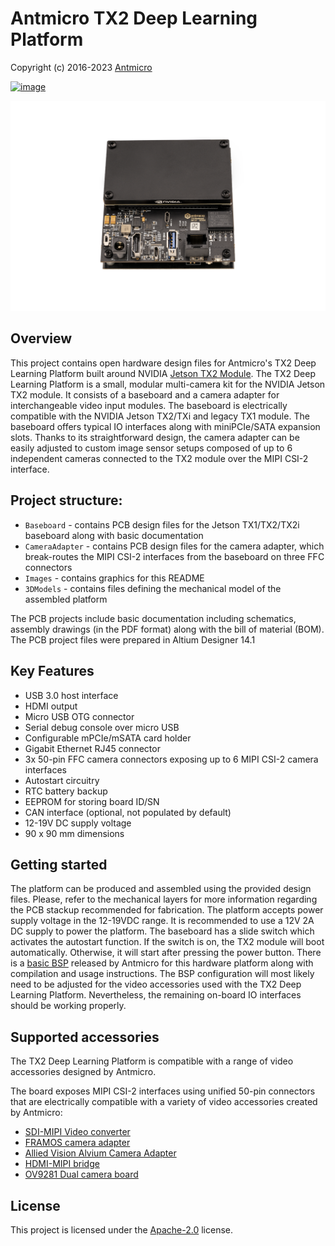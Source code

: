 # Antmicro TX2 Deep Learning Platform

Copyright (c) 2016-2023 [Antmicro](https://www.antmicro.com)

[![image](https://img.shields.io/badge/View%20on-Antmicro%20Open%20Source%20Portal-332d37?style=flat-square)](https://opensource.antmicro.com/projects/jetson-tx2-deep-learning-platform)

![](img/tx2-deep-learning-platform.png)

## Overview

This project contains open hardware design files for Antmicro's TX2 Deep Learning Platform built around NVIDIA [Jetson TX2 Module](https://developer.nvidia.com/embedded/jetson-tx2).
The TX2 Deep Learning Platform is a small, modular multi-camera kit for the NVIDIA Jetson TX2 module.
It consists of a baseboard and a camera adapter for interchangeable video input modules.
The baseboard is electrically compatible with the NVIDIA Jetson TX2/TXi and legacy TX1 module.
The baseboard offers typical IO interfaces along with miniPCIe/SATA expansion slots.
Thanks to its straightforward design, the camera adapter can be easily adjusted to custom image sensor setups composed of up to 6 independent cameras connected to the TX2 module over the MIPI CSI-2 interface.

## Project structure:

* ``Baseboard`` - contains PCB design files for the Jetson TX1/TX2/TX2i baseboard along with basic documentation
* ``CameraAdapter`` - contains PCB design files for the camera adapter, which break-routes the MIPI CSI-2 interfaces from the baseboard on three FFC connectors
* ``Images`` - contains graphics for this README
* ``3DModels`` - contains files defining the mechanical model of the assembled platform

The PCB projects include basic documentation including schematics, assembly drawings (in the PDF format) along with the bill of material (BOM).
The PCB project files were prepared in Altium Designer 14.1

## Key Features

* USB 3.0 host interface
* HDMI output
* Micro USB OTG connector
* Serial debug console over micro USB
* Configurable mPCIe/mSATA card holder
* Gigabit Ethernet RJ45 connector
* 3x 50-pin FFC camera connectors exposing up to 6 MIPI CSI-2 camera interfaces
* Autostart circuitry
* RTC battery backup
* EEPROM for storing board ID/SN
* CAN interface (optional, not populated by default)
* 12-19V DC supply voltage
* 90 x 90 mm dimensions

## Getting started

The platform can be produced and assembled using the provided design files.
Please, refer to the mechanical layers for more information regarding the PCB stackup recommended for fabrication.
The platform accepts power supply voltage in the 12-19VDC range.
It is recommended to use a 12V 2A DC supply to power the platform.
The baseboard has a slide switch which activates the autostart function.
If the switch is on, the TX2 module will boot automatically. Otherwise, it will start after pressing the power button.
There is a [basic BSP](https://github.com/antmicro/tx2-deep-learning-kit-bsp) released by Antmicro for this hardware platform along with compilation and usage instructions.
The BSP configuration will most likely need to be adjusted for the video accessories used with the TX2 Deep Learning Platform.
Nevertheless, the remaining on-board IO interfaces should be working properly.

## Supported accessories

The TX2 Deep Learning Platform is compatible with a range of video accessories designed by Antmicro.

The board exposes MIPI CSI-2 interfaces using unified 50-pin connectors that are electrically compatible with a variety of video accessories created by Antmicro:

* [SDI-MIPI Video converter](https://github.com/antmicro/sdi-mipi-video-converter)
* [FRAMOS camera adapter](https://github.com/antmicro/framos-csi-adapter)
* [Allied Vision Alvium Camera Adapter](https://github.com/antmicro/alvium-flexible-csi-adapter)
* [HDMI-MIPI bridge](https://github.com/antmicro/hdmi-mipi-bridge)
* [OV9281 Dual camera board](https://github.com/antmicro/ov9281-camera-board)

## License

This project is licensed under the [Apache-2.0](LICENSE) license.
